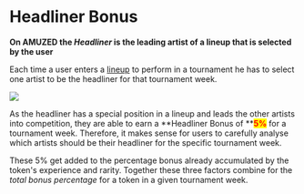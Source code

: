 # Headliner Bonus

**On AMUZED the **_**Headliner**_** is the leading artist of a lineup that is selected by the user**

Each time a user enters a [lineup](../lineup.md) to perform in a tournament he has to select one artist to be the headliner for that tournament week.&#x20;

![](<../../.gitbook/assets/Token\_Headliner (1).png>)

As the headliner has a special position in a lineup and leads the other artists into competition, they are able to earn a **Headliner Bonus of **<mark style="color:red;">**5%**</mark> for a tournament week. Therefore, it makes sense for users to carefully analyse which artists should be their headliner for the specific tournament week.&#x20;

These 5% get added to the percentage bonus already accumulated by the token's experience and rarity. Together these three factors combine for the _total bonus percentage_ for a token in a given tournament week.&#x20;
